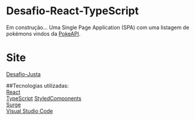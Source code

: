 # Desafio-React-TypeScript
Em construção...
Uma Single Page Application (SPA) com uma listagem de pokémons vindos da [PokeAPI](https://pokeapi.co/). 

# Site
[Desafio-Justa](https://desafio-justa.surge.sh/)

##Tecnologias utilizadas:\
[React](https://reactjs.org/)\
[TypeScript](https://www.typescriptlang.org/)
[StyledComponents](https://styled-components.com/)\
[Surge](https://surge.sh/)\
[Visual Studio Code](https://code.visualstudio.com/docs/editor/vscode-web)
